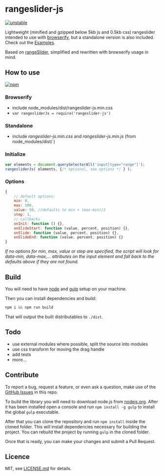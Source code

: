 # rangeslider-js

[![unstable](http://badges.github.io/stability-badges/dist/unstable.svg)](http://github.com/badges/stability-badges)

Lightweight (minified and gzipped below 5kb js and 0.5kb css) rangeslider intended to use with [browserify][2], but a standalone version is also included.
Check out the [Examples][1].

Based on [rangeSlider](https://github.com/Stryzhevskyi/rangeSlider), simplified and rewritten
with browserify usage in mind.

[1]: http://stbaer.github.io/rangeslider-js/
[2]: http://browserify.org/

## How to use

[![npm](https://nodei.co/npm/rangeslider-js.svg?downloads=true)](https://nodei.co/npm/rangeslider-js/)

### Browserify

- include node_modules/dist/rangeslider-js.min.css
- ``var rangesliderJs = require('rangeslider-js')``


### Standalone

- include *rangeslider-js.min.css* and *rangeslider-js.min.js* (from node_modules/dist/ )

### Initialize

```js
var elements = document.querySelectorAll('input[type="range"]');
rangesliderJs( elements, {/* optional, see options */ } );
```

### Options

```js
{
    // default options:
    min: 0,
    max: 100,
    value: 50, //defaults to min + (max-min)/2
    step: 1,
    // callbacks
    onInit: function () {},
    onSlideStart: function (value, percent, position) {},
    onSlide: function (value, percent, position) {},
    onSlideEnd: function (value, percent, position) {}
}
```

*If no options for min, max, value or step are specified, the script will look for
data-min, data-max,... attributes on the input element and fall back to the defaults
above if they are not found.*

## Build

You will need to have [node][node] and [gulp][gulp] setup on your machine.

Then you can install dependencies and build:

```js
npm i && npm run build
```

That will output the built distributables to `./dist`.

[node]:       http://nodejs.org/
[gulp]:       http://gulpjs.com/

## Todo

- use external modules where possible, split the source into modules
- use css transform for moving the drag handle
- add tests
- more...

## Contribute

To report a bug, request a feature, or even ask a question, make use of the [GitHub Issues][10] in this repo.

To build the library you will need to download node.js from [nodejs.org][20]. After it has been installed open a
console and run `npm install -g gulp` to install the global `gulp` executable.

After that you can clone the repository and run `npm install` inside the cloned folder. This will install
dependencies necessary for building the project. You can rebuild the project by running `gulp` in the cloned
folder.

Once that is ready, you can make your changes and submit a Pull Request.

[10]: https://github.com/stbaer/rangeslider-js/issues
[11]: http://jsfiddle.net
[12]: http://jsbin.com/
[20]: http://nodejs.org

## Licence

MIT, see [LICENSE.md](http://github.com/stbaer/rangeslider-js/blob/master/LICENSE.md) for details.

